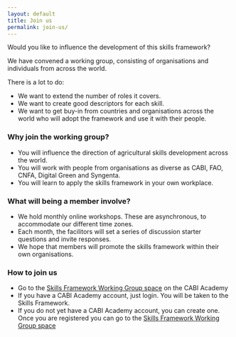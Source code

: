 ```yaml
---
layout: default
title: Join us
permalink: join-us/
---
```

Would you like to influence the development of this skills framework?

We have convened a working group, consisting of organisations and individuals from across the world.

There is a lot to do:

- We want to extend the number of roles it covers.
- We want to create good descriptors for each skill.
- We want to get buy-in from countries and organisations across the world who will adopt the framework and use it with their people.

### Why join the working group?

- You will influence the direction of agricultural skills development across the world.
- You will work with people from organisations as diverse as  CABI, FAO, CNFA, Digital Green and Syngenta.
- You will learn to apply the skills framework in your own workplace.

### What will being a member involve?

- We hold monthly online workshops. These are asynchronous, to accommodate our different time zones.
- Each month, the facilitors will set a series of discussion starter questions and invite responses.
- We hope that members will promote the skills framework within their own organisations.

### How to join us

- Go to the [Skills Framework Working Group space](https://academy.cabi.org/course/view.php?id=149) on the CABI Academy
- If you have a CABI Academy account, just login. You will be taken to the Skills Framework.
- If you do not yet have a CABI Academy account, you can create one. Once you are registered you can go to the [Skills Framework Working Group space](https://academy.cabi.org/course/view.php?id=149)
